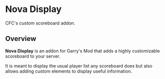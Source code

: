# Nova Display

CFC's custom scoreboard addon.

## Overview

**Nova Display** is an addon for Garry's Mod that adds a highly customizable scoreboard to your server.

It is meant to display the usual player list any scoreboard does but also allows adding custom elements to display useful information.
